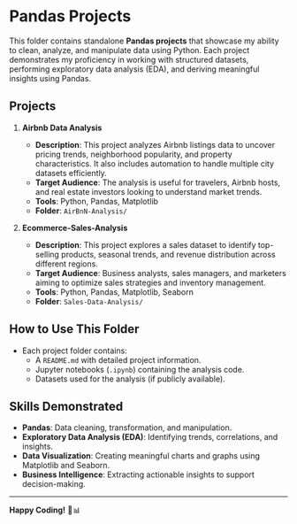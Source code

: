 # Pandas Projects

This folder contains standalone **Pandas projects** that showcase my ability to clean, analyze, and manipulate data using Python. Each project demonstrates my proficiency in working with structured datasets, performing exploratory data analysis (EDA), and deriving meaningful insights using Pandas.

## Projects

1. **Airbnb Data Analysis**
   - **Description**: This project analyzes Airbnb listings data to uncover pricing trends, neighborhood popularity, and property characteristics. It also includes automation to handle multiple city datasets efficiently.
   - **Target Audience**: The analysis is useful for travelers, Airbnb hosts, and real estate investors looking to understand market trends.
   - **Tools**: Python, Pandas, Matplotlib
   - **Folder**: `AirBnN-Analysis/`

2. **Ecommerce-Sales-Analysis**
   - **Description**: This project explores a sales dataset to identify top-selling products, seasonal trends, and revenue distribution across different regions.
   - **Target Audience**: Business analysts, sales managers, and marketers aiming to optimize sales strategies and inventory management.
   - **Tools**: Python, Pandas, Matplotlib, Seaborn
   - **Folder**: `Sales-Data-Analysis/`

## How to Use This Folder
- Each project folder contains:
  - A `README.md` with detailed project information.
  - Jupyter notebooks (`.ipynb`) containing the analysis code.
  - Datasets used for the analysis (if publicly available).

## Skills Demonstrated
- **Pandas**: Data cleaning, transformation, and manipulation.
- **Exploratory Data Analysis (EDA)**: Identifying trends, correlations, and insights.
- **Data Visualization**: Creating meaningful charts and graphs using Matplotlib and Seaborn.
- **Business Intelligence**: Extracting actionable insights to support decision-making.

---

**Happy Coding!** 🚀📊
